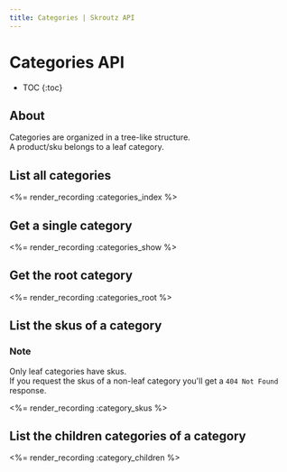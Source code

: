 ```yaml
---
title: Categories | Skroutz API
---
```


# Categories API

* TOC
{:toc}

## About

Categories are organized in a tree-like structure.  
A product/sku belongs to a leaf category.

## List all categories

<%= render_recording :categories_index %>

## Get a single category

<%= render_recording :categories_show %>

## Get the root category

<%= render_recording :categories_root %>

## List the skus of a category

### Note 
Only leaf categories have skus.  
If you request the skus of a non-leaf category you'll get a `404 Not Found` response.

<%= render_recording :category_skus %>

## List the children categories of a category

<%= render_recording :category_children %>

